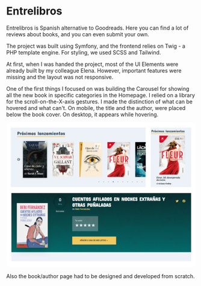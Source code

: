 # Entrelibros

Entrelibros is Spanish alternative to Goodreads. Here you can find a lot of reviews about books, and you can even submit your own.

The project was built using Symfony, and the frontend relies on Twig - a PHP template engine. For styling, we used SCSS and Tailwind.

At first, when I was handed the project, most of the UI Elements were already built by my colleague Elena. However, important features were missing and the layout was not responsive.

One of the first things I focused on was building the Carousel for showing all the new book in specific categories in the Homepage. I relied on a library for the scroll-on-the-X-axis gestures. I made the distinction of what can be hovered and what can't. On mobile, the title and the author, were placed below the book cover. On desktop, it appears while hovering.

![Entrelibros](https://github.com/gianluigitrontini/preview-images/blob/main/entrelibros-overview-github.jpg?raw=true)

Also the book/author page had to be designed and developed from scratch.
